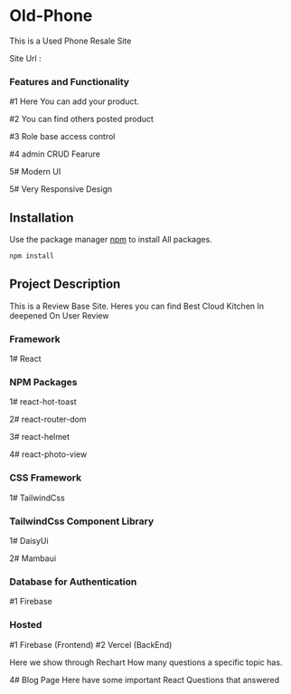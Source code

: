 # Old-Phone

This is a Used Phone Resale Site

Site Url : 

### Features and Functionality
#1 Here You can add your product.

#2 You can find others posted product

#3 Role base access control

#4 admin CRUD Fearure

5# Modern UI

5# Very Responsive Design

## Installation

Use the package manager [npm](npmjs.com/) to install All packages.

```bash
npm install
```

## Project Description
This is a Review Base Site. Heres you can find Best Cloud Kitchen In deepened On User Review

### Framework
1# React


### NPM Packages
1# react-hot-toast

2# react-router-dom

3# react-helmet

4# react-photo-view

### CSS Framework
1# TailwindCss

### TailwindCss Component Library 
1# DaisyUi

2# Mambaui

### Database for Authentication
#1 Firebase

### Hosted
#1 Firebase (Frontend)
#2 Vercel (BackEnd)

Here we show through Rechart How many questions a specific topic has.

4# Blog Page
Here have some important React Questions that answered
